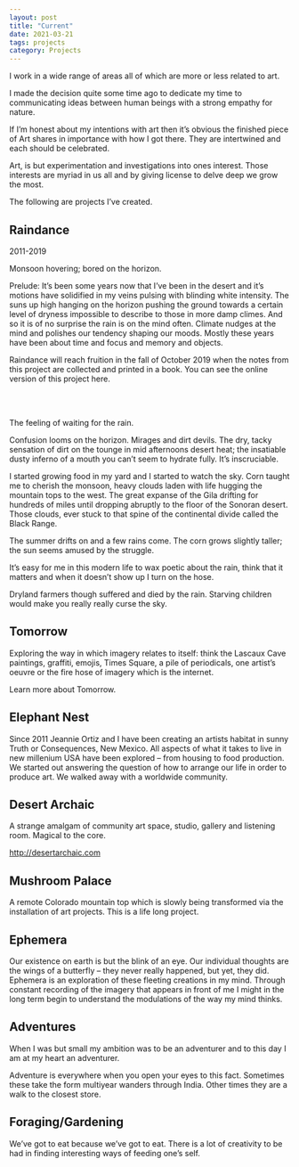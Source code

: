 ```yaml
---
layout: post
title: "Current" 
date: 2021-03-21 
tags: projects 
category: Projects 
---
```


I work in a wide range of areas all of which are more or less related to art.

I made the decision quite some time ago to dedicate my time to communicating ideas between human beings with a strong empathy for nature.

If I’m honest about my intentions with art then it’s obvious the finished piece of Art shares in importance with how I got there. They are intertwined and each should be celebrated.

Art, is but experimentation and investigations into ones interest. Those interests are myriad in us all and by giving license to delve deep we grow the most.

The following are projects I’ve created. 

## Raindance

2011-2019

Monsoon hovering; bored on the horizon.

Prelude:
It’s been some years now that I’ve been in the desert and it’s motions have solidified in my veins pulsing with blinding white intensity. The suns up high hanging on the horizon pushing the ground towards a certain level of dryness impossible to describe to those in more damp climes. And so it is of no surprise the rain is on the mind often. Climate nudges at the mind and polishes our tendency shaping our moods. Mostly these years have been about time and focus and memory and objects.

Raindance will reach fruition in the fall of October 2019 when the notes from this project are collected and printed in a book. You can see the online version of this project here.

<br/><br/>

The feeling of waiting for the rain.

Confusion looms on the horizon. Mirages and dirt devils. The dry, tacky sensation of dirt on the tounge in mid afternoons desert heat; the insatiable dusty inferno of a mouth you can’t seem to hydrate fully. It’s inscruciable.

I started growing food in my yard and I started to watch the sky. Corn taught me to cherish the monsoon, heavy clouds laden with life hugging the mountain tops to the west. The great expanse of the Gila drifting for hundreds of miles until dropping abruptly to the floor of the Sonoran desert. Those clouds, ever stuck to that spine of the continental divide called the Black Range.

The summer drifts on and a few rains come. The corn grows slightly taller; the sun seems amused by the struggle.

It’s easy for me in this modern life to wax poetic about the rain, think that it matters and when it doesn’t show up I turn on the hose.

Dryland farmers though suffered and died by the rain. Starving children would make you really really curse the sky.


## Tomorrow

Exploring the way in which imagery relates to itself: think the Lascaux Cave paintings, graffiti, emojis, Times Square, a pile of periodicals, one artist’s oeuvre or the fire hose of imagery which is the internet.

Learn more about Tomorrow.

## Elephant Nest

Since 2011 Jeannie Ortiz and I have been creating an artists habitat in sunny Truth or Consequences, New Mexico. All aspects of what it takes to live in new millenium USA have been explored – from housing to food production. We started out answering the question of how to arrange our life in order to produce art. We walked away with a worldwide community.

## Desert Archaic

A strange amalgam of community art space, studio, gallery and listening room. Magical to the core.

http://desertarchaic.com

## Mushroom Palace

A remote Colorado mountain top which is slowly being transformed via the installation of art projects. This is a life long project.

## Ephemera

Our existence on earth is but the blink of an eye. Our individual thoughts are the wings of a butterfly – they never really happened, but yet, they did. Ephemera is an exploration of these fleeting creations in my mind. Through constant recording of the imagery that appears in front of me I might in the long term begin to understand the modulations of the way my mind thinks.

## Adventures

When I was but small my ambition was to be an adventurer and to this day I am at my heart an adventurer.

Adventure is everywhere when you open your eyes to this fact. Sometimes these take the form multiyear wanders through India. Other times they are a walk to the closest store.

## Foraging/Gardening

We’ve got to eat because we’ve got to eat. There is a lot of creativity to be had in finding interesting ways of feeding one’s self.

